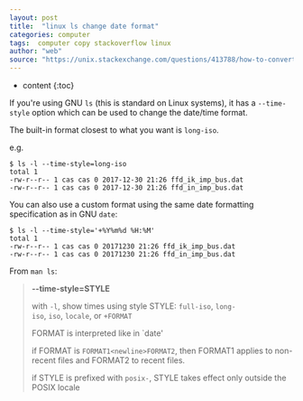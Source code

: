 ```yaml
---
layout: post
title:  "linux ls change date format"
categories: computer
tags:  computer copy stackoverflow linux
author: "web"
source: "https://unix.stackexchange.com/questions/413788/how-to-convert-file-dates-to-a-particular-format-when-using-ls"
---
```


* content
{:toc}


If you're using GNU `ls` (this is standard on Linux systems), it has a `--time-style` option which can be used to change the date/time format.

The built-in format closest to what you want is `long-iso`.

e.g.

    $ ls -l --time-style=long-iso
    total 1
    -rw-r--r-- 1 cas cas 0 2017-12-30 21:26 ffd_ik_imp_bus.dat
    -rw-r--r-- 1 cas cas 0 2017-12-30 21:26 ffd_in_imp_bus.dat

You can also use a custom format using the same date formatting specification as in GNU `date`:

    $ ls -l --time-style='+%Y%m%d %H:%M'
    total 1
    -rw-r--r-- 1 cas cas 0 20171230 21:26 ffd_ik_imp_bus.dat
    -rw-r--r-- 1 cas cas 0 20171230 21:26 ffd_in_imp_bus.dat

From `man ls`:

> **--time-style=STYLE**
> 
> with `-l`, show times using style STYLE: `full-iso`, `long-iso`, `iso`, `locale`, or `+FORMAT`
> 
> FORMAT is interpreted like in `date'
> 
> if FORMAT is `FORMAT1<newline>FORMAT2`, then FORMAT1 applies to non-recent files and FORMAT2 to recent files.
> 
> if STYLE is prefixed with `posix-`, STYLE takes effect only outside the POSIX locale





